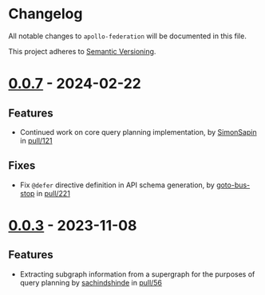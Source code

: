 # Changelog

All notable changes to `apollo-federation` will be documented in this file.

This project adheres to [Semantic Versioning](https://semver.org/spec/v2.0.0.html).

<!-- # [x.x.x] (unreleased) - 2023-mm-dd

> Important: X breaking changes below, indicated by **BREAKING**

## BREAKING

## Features

## Fixes

## Maintenance
## Documentation-->

# [0.0.7](https://crates.io/crates/apollo-federation/0.0.7) - 2024-02-22

## Features
- Continued work on core query planning implementation, by [SimonSapin] in [pull/121]

## Fixes
- Fix `@defer` directive definition in API schema generation, by [goto-bus-stop] in [pull/221]

[SimonSapin]: https://github.com/SimonSapin
[goto-bus-stop]: https://github.com/goto-bus-stop
[pull/121]: https://github.com/apollographql/federation-next/pull/121
[pull/221]: https://github.com/apollographql/federation-next/pull/221

# [0.0.3](https://crates.io/crates/apollo-federation/0.0.3) - 2023-11-08

## Features
- Extracting subgraph information from a supergraph for the purposes of query planning by [sachindshinde] in [pull/56]

[sachindshinde]: https://github.com/sachindshinde
[pull/56]: https://github.com/apollographql/federation-next/pull/56
